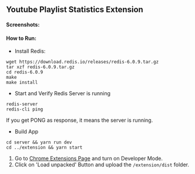## Youtube Playlist Statistics Extension
#### Screenshots:



#### How to Run:

- Install Redis:

```
wget https://download.redis.io/releases/redis-6.0.9.tar.gz
tar xzf redis-6.0.9.tar.gz
cd redis-6.0.9
make
make install
```

- Start and Verify Redis Server is running

```
redis-server
redis-cli ping
```

If you get PONG as response, it means the server is running.

- Build App

```
cd server && yarn run dev
cd ../extension && yarn start
```

1. Go to [Chrome Extensions Page](chrome://extensions) and turn on Developer Mode.
2. Click on 'Load unpacked' Button and upload the `/extension/dist` folder.
